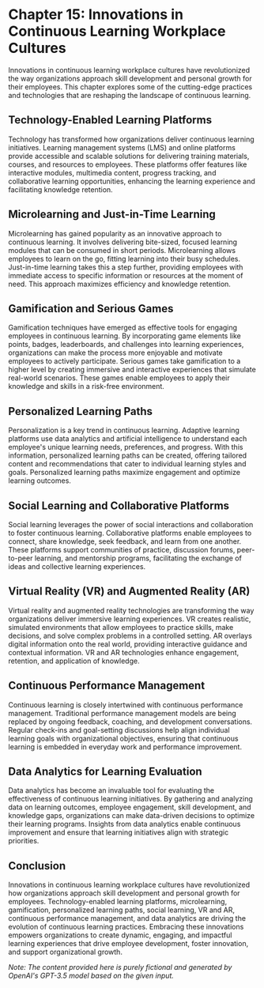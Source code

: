 Chapter 15: Innovations in Continuous Learning Workplace Cultures
=================================================================

Innovations in continuous learning workplace cultures have revolutionized the way organizations approach skill development and personal growth for their employees. This chapter explores some of the cutting-edge practices and technologies that are reshaping the landscape of continuous learning.

Technology-Enabled Learning Platforms
-------------------------------------

Technology has transformed how organizations deliver continuous learning initiatives. Learning management systems (LMS) and online platforms provide accessible and scalable solutions for delivering training materials, courses, and resources to employees. These platforms offer features like interactive modules, multimedia content, progress tracking, and collaborative learning opportunities, enhancing the learning experience and facilitating knowledge retention.

Microlearning and Just-in-Time Learning
---------------------------------------

Microlearning has gained popularity as an innovative approach to continuous learning. It involves delivering bite-sized, focused learning modules that can be consumed in short periods. Microlearning allows employees to learn on the go, fitting learning into their busy schedules. Just-in-time learning takes this a step further, providing employees with immediate access to specific information or resources at the moment of need. This approach maximizes efficiency and knowledge retention.

Gamification and Serious Games
------------------------------

Gamification techniques have emerged as effective tools for engaging employees in continuous learning. By incorporating game elements like points, badges, leaderboards, and challenges into learning experiences, organizations can make the process more enjoyable and motivate employees to actively participate. Serious games take gamification to a higher level by creating immersive and interactive experiences that simulate real-world scenarios. These games enable employees to apply their knowledge and skills in a risk-free environment.

Personalized Learning Paths
---------------------------

Personalization is a key trend in continuous learning. Adaptive learning platforms use data analytics and artificial intelligence to understand each employee's unique learning needs, preferences, and progress. With this information, personalized learning paths can be created, offering tailored content and recommendations that cater to individual learning styles and goals. Personalized learning paths maximize engagement and optimize learning outcomes.

Social Learning and Collaborative Platforms
-------------------------------------------

Social learning leverages the power of social interactions and collaboration to foster continuous learning. Collaborative platforms enable employees to connect, share knowledge, seek feedback, and learn from one another. These platforms support communities of practice, discussion forums, peer-to-peer learning, and mentorship programs, facilitating the exchange of ideas and collective learning experiences.

Virtual Reality (VR) and Augmented Reality (AR)
-----------------------------------------------

Virtual reality and augmented reality technologies are transforming the way organizations deliver immersive learning experiences. VR creates realistic, simulated environments that allow employees to practice skills, make decisions, and solve complex problems in a controlled setting. AR overlays digital information onto the real world, providing interactive guidance and contextual information. VR and AR technologies enhance engagement, retention, and application of knowledge.

Continuous Performance Management
---------------------------------

Continuous learning is closely intertwined with continuous performance management. Traditional performance management models are being replaced by ongoing feedback, coaching, and development conversations. Regular check-ins and goal-setting discussions help align individual learning goals with organizational objectives, ensuring that continuous learning is embedded in everyday work and performance improvement.

Data Analytics for Learning Evaluation
--------------------------------------

Data analytics has become an invaluable tool for evaluating the effectiveness of continuous learning initiatives. By gathering and analyzing data on learning outcomes, employee engagement, skill development, and knowledge gaps, organizations can make data-driven decisions to optimize their learning programs. Insights from data analytics enable continuous improvement and ensure that learning initiatives align with strategic priorities.

Conclusion
----------

Innovations in continuous learning workplace cultures have revolutionized how organizations approach skill development and personal growth for employees. Technology-enabled learning platforms, microlearning, gamification, personalized learning paths, social learning, VR and AR, continuous performance management, and data analytics are driving the evolution of continuous learning practices. Embracing these innovations empowers organizations to create dynamic, engaging, and impactful learning experiences that drive employee development, foster innovation, and support organizational growth.

*Note: The content provided here is purely fictional and generated by OpenAI's GPT-3.5 model based on the given input.*
